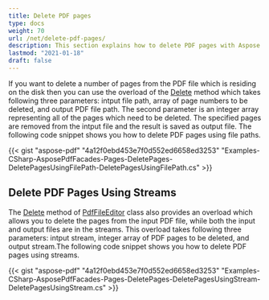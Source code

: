 ```yaml
---
title: Delete PDF pages
type: docs
weight: 70
url: /net/delete-pdf-pages/
description: This section explains how to delete PDF pages with Aspose.PDF Facades using PdfFileEditor class.
lastmod: "2021-01-18"
draft: false
---
```


If you want to delete a number of pages from the PDF file which is residing on the disk then you can use the overload of the [Delete](https://apireference.aspose.com/pdf/net/aspose.pdf.facades/pdffileeditor/methods/delete/index) method which takes following three parameters: intput file path, array of page numbers to be deleted, and output PDF file path. The second parameter is an integer array representing all of the pages which need to be deleted. The specified pages are removed from the intput file and the result is saved as output file. The following code snippet shows you how to delete PDF pages using file paths. 



{{< gist "aspose-pdf" "4a12f0ebd453e7f0d552ed6658ed3253" "Examples-CSharp-AsposePdfFacades-Pages-DeletePages-DeletePagesUsingFilePath-DeletePagesUsingFilePath.cs" >}}

## Delete PDF Pages Using Streams

The [Delete](https://apireference.aspose.com/pdf/net/aspose.pdf.facades/pdffileeditor/methods/delete/index) method of [PdfFileEditor](https://apireference.aspose.com/pdf/net/aspose.pdf.facades/pdffileeditor) class also provides an overload which allows you to delete the pages from the input PDF file, while both the input and output files are in the streams. This overload takes following three parameters: intput stream, integer array of PDF pages to be deleted, and output stream.The following code snippet shows you how to delete PDF pages using streams.



{{< gist "aspose-pdf" "4a12f0ebd453e7f0d552ed6658ed3253" "Examples-CSharp-AsposePdfFacades-Pages-DeletePages-DeletePagesUsingStream-DeletePagesUsingStream.cs" >}}

